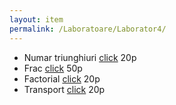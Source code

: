 ```yaml
---
layout: item
permalink: /Laboratoare/Laborator4/
---
```


- Numar triunghiuri [click](http://www.infoarena.ro/problema/nrtri) 20p
- Frac [click](http://www.infoarena.ro/problema/frac) 50p
- Factorial [click](http://www.infoarena.ro/problema/fact) 20p
- Transport [click](http://www.infoarena.ro/problema/transport) 20p

